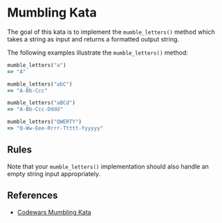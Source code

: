 # Mumbling Kata

The goal of this kata is to implement the `mumble_letters()` method which takes a string as input and returns a formatted output string.

The following examples illustrate the `mumble_letters()` method:

```ruby
mumble_letters("a")
=> "A"

mumble_letters("abC")
=> "A-Bb-Ccc"

mumble_letters("aBCd")
=> "A-Bb-Ccc-Dddd"

mumble_letters("QWERTY")
=> "Q-Ww-Eee-Rrrr-Ttttt-Yyyyyy"
```

## Rules

Note that your `mumble_letters()` implementation should also handle an empty string input appropriately.

## References

* [Codewars Mumbling Kata](https://www.codewars.com/kata/mumbling)
